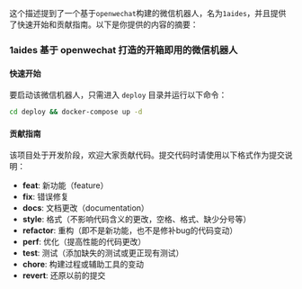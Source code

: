 这个描述提到了一个基于`openwechat`构建的微信机器人，名为`1aides`，并且提供了快速开始和贡献指南。以下是你提供的内容的摘要：

### 1aides 基于 openwechat 打造的开箱即用的微信机器人

#### 快速开始
要启动该微信机器人，只需进入 `deploy` 目录并运行以下命令：
```bash
cd deploy && docker-compose up -d
```

#### 贡献指南
该项目处于开发阶段，欢迎大家贡献代码。提交代码时请使用以下格式作为提交说明：
- **feat**: 新功能（feature）
- **fix**: 错误修复
- **docs**: 文档更改（documentation）
- **style**: 格式（不影响代码含义的更改，空格、格式、缺少分号等）
- **refactor**: 重构（即不是新功能，也不是修补bug的代码变动）
- **perf**: 优化（提高性能的代码更改）
- **test**: 测试（添加缺失的测试或更正现有测试）
- **chore**: 构建过程或辅助工具的变动
- **revert**: 还原以前的提交
